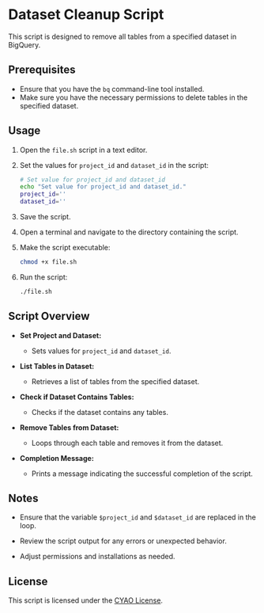 # Dataset Cleanup Script

This script is designed to remove all tables from a specified dataset in BigQuery.

## Prerequisites

- Ensure that you have the `bq` command-line tool installed.
- Make sure you have the necessary permissions to delete tables in the specified dataset.

## Usage

1. Open the `file.sh` script in a text editor.

2. Set the values for `project_id` and `dataset_id` in the script:

    ```bash
    # Set value for project_id and dataset_id
    echo "Set value for project_id and dataset_id."
    project_id=''
    dataset_id=''
    ```

3. Save the script.

4. Open a terminal and navigate to the directory containing the script.

5. Make the script executable:

    ```bash
    chmod +x file.sh
    ```

6. Run the script:

    ```bash
    ./file.sh
    ```

## Script Overview

- **Set Project and Dataset:**
  - Sets values for `project_id` and `dataset_id`.

- **List Tables in Dataset:**
  - Retrieves a list of tables from the specified dataset.

- **Check if Dataset Contains Tables:**
  - Checks if the dataset contains any tables.

- **Remove Tables from Dataset:**
  - Loops through each table and removes it from the dataset.

- **Completion Message:**
  - Prints a message indicating the successful completion of the script.

## Notes

- Ensure that the variable `$project_id` and  `$dataset_id` are replaced in the loop.

- Review the script output for any errors or unexpected behavior.

- Adjust permissions and installations as needed.

## License

This script is licensed under the [CYAO License](LICENSE).

